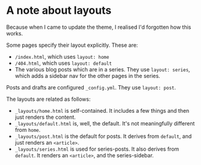 # A note about layouts

Because when I came to update the theme, I realised I'd forgotten how this works.

Some pages specify their layout explicitly. These are:

- `/index.html`, which uses `layout: home`
- `/404.html`, which uses `layout: default`
- The various blog posts which are in a series. They use `layout: series`,
  which adds a sidebar nav for the other pages in the series.

Posts and drafts are configured `_config.yml`. They use `layout: post`.

The layouts are related as follows:

- `_layouts/home.html` is self-contained. It includes a few things and then just renders the content.
- `_layouts/default.html` is, well, the default. It's not meaningfully different from `home`.
- `_layouts/post.html` is the default for posts. It derives from `default`, and just renders an `<article>`.
- `_layouts/series.html` is used for series-posts. It also derives from `default`. It renders an `<article>`, and the series-sidebar.
